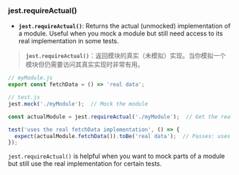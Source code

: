 ### jest.requireActual()

- **`jest.requireActual()`**: Returns the actual (unmocked) implementation of a module. Useful when you mock a module but still need access to its real implementation in some tests.

> **`jest.requireActual()`**：返回模块的真实（未模拟）实现。当你模拟一个模块但仍需要访问其真实实现时非常有用。

```js
// myModule.js
export const fetchData = () => 'real data';

// test.js
jest.mock('./myModule');  // Mock the module

const actualModule = jest.requireActual('./myModule');  // Get the real implementation

test('uses the real fetchData implementation', () => {
  expect(actualModule.fetchData()).toBe('real data');  // Passes: uses the real fetchData function
});
```

`jest.requireActual()` is helpful when you want to mock parts of a module but still use the real implementation for certain tests.